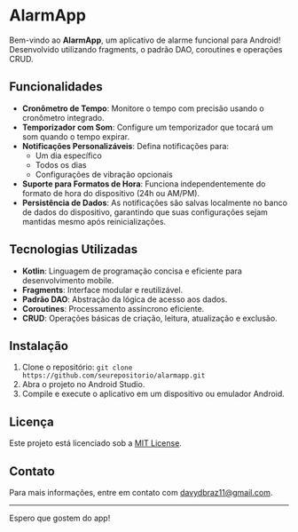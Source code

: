 # AlarmApp

Bem-vindo ao **AlarmApp**, um aplicativo de alarme funcional para Android! Desenvolvido utilizando fragments, o padrão DAO, coroutines e operações CRUD.

## Funcionalidades

- **Cronômetro de Tempo**: Monitore o tempo com precisão usando o cronômetro integrado.
- **Temporizador com Som**: Configure um temporizador que tocará um som quando o tempo expirar.
- **Notificações Personalizáveis**: Defina notificações para:
  - Um dia específico
  - Todos os dias
  - Configurações de vibração opcionais
- **Suporte para Formatos de Hora**: Funciona independentemente do formato de hora do dispositivo (24h ou AM/PM).
- **Persistência de Dados**: As notificações são salvas localmente no banco de dados do dispositivo, garantindo que suas configurações sejam mantidas mesmo após reinicializações.

## Tecnologias Utilizadas

- **Kotlin**: Linguagem de programação concisa e eficiente para desenvolvimento mobile.
- **Fragments**: Interface modular e reutilizável.
- **Padrão DAO**: Abstração da lógica de acesso aos dados.
- **Coroutines**: Processamento assíncrono eficiente.
- **CRUD**: Operações básicas de criação, leitura, atualização e exclusão.

## Instalação

1. Clone o repositório: `git clone https://github.com/seurepositorio/alarmapp.git`
2. Abra o projeto no Android Studio.
3. Compile e execute o aplicativo em um dispositivo ou emulador Android.

## Licença

Este projeto está licenciado sob a [MIT License](LICENSE).

## Contato

Para mais informações, entre em contato com [davydbraz11@gmail.com](davydbraz11@gmail.com).

---

Espero que gostem do app!
